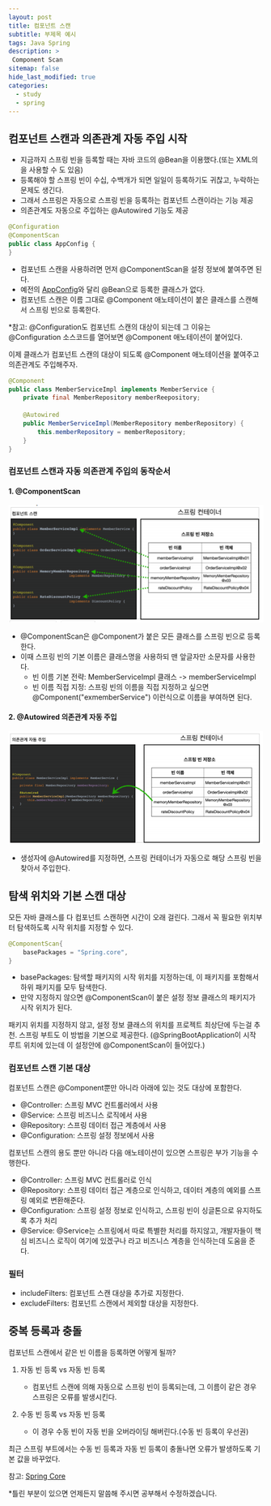 ```yaml
---
layout: post
title: 컴포넌트 스캔
subtitle: 부제목 예시
tags: Java Spring
description: >
 Component Scan
sitemap: false
hide_last_modified: true
categories:
  - study
  - spring
---
```

## 컴포넌트 스캔과 의존관계 자동 주입 시작
- 지금까지 스프링 빈을 등록할 때는 자바 코드의 @Bean을 이용했다.(또는 XML의 <bean>을 사용할 수 도 있음)
- 등록해야 할 스프링 빈이 수십, 수백개가 되면 일일이 등록하기도 귀찮고, 누락하는 문제도 생긴다.
- 그래서 스프링은 자동으로 스프링 빈을 등록하는 컴포넌트 스캔이라는 기능 제공
- 의존관계도 자동으로 주입하는 @Autowired 기능도 제공

```java
@Configuration
@ComponentScan
public class AppConfig {
}
```
- 컴포넌트 스캔을 사용하려면 먼저 @ComponentScan을 설정 정보에 붙여주면 된다.
- 예전의 [AppConfig]와 달리 @Bean으로 등록한 클래스가 없다.
- 컴포넌트 스캔은 이름 그대로 @Component 애노테이션이 붙은 클래스를 스캔해서 스프링 빈으로 등록한다.

[AppConfig]:https://parkmuhyeun.github.io/study/spring/2022-02-10-Spring(2)/#appconfig%EC%9D%98-%EB%93%B1%EC%9E%A5

*참고: @Configuration도 컴포넌트 스캔의 대상이 되는데 그 이유는 @Configuration 소스코드를 열어보면 @Component 애노테이션이 붙어있다.

이제 클래스가 컴포넌트 스캔의 대상이 되도록 @Component 애노테이션을 붙여주고 의존관계도 주입해주자.

```java
@Component
public class MemberServiceImpl implements MemberService {
    private final MemberRepository memberReepository;

    @Autowired
    public MemberServiceImpl(MemberRepository memberRepository) {
        this.memberRepository = memberRepository;
    }
}
```

### 컴포넌트 스캔과 자동 의존관계 주입의 동작순서

#### 1. @ComponentScan

![img](/assets/img/blog/study/spring/Spring(5)_1.PNG)

- @ComponentScan은 @Component가 붙은 모든 클래스를 스프링 빈으로 등록한다.
- 이때 스프링 빈의 기본 이름은 클래스명을 사용하되 맨 앞글자만 소문자를 사용한다.
    - 빈 이름 기본 전략: MemberServiceImpl 클래스 -> memberServiceImpl
    - 빈 이름 직접 지정: 스프링 빈의 이름을 직접 지정하고 싶으면 @Component("exmemberService") 이런식으로 이름을 부여하면 된다.
 
#### 2. @Autowired 의존관계 자동 주입

![img](/assets/img/blog/study/spring/Spring(5)_2.PNG)

- 생성자에 @Autowired를 지정하면, 스프링 컨테이너가 자동으로 해당 스프링 빈을 찾아서 주입한다.

## 탐색 위치와 기본 스캔 대상
모든 자바 클래스를 다 컴포넌트 스캔하면 시간이 오래 걸린다. 그래서 꼭 필요한 위치부터 탐색하도록 시작 위치를 지정할 수 있다.
```java
@ComponentScan{
    basePackages = "Spring.core",
}
```
- basePackages: 탐색할 패키지의 시작 위치를 지정하는데, 이 패키지를 포함해서 하위 패키지를 모두 탐색한다.
- 만약 지정하지 않으면 @ComponentScan이 붙은 설정 정보 클래스의 패키지가 시작 위치가 된다.

패키지 위치를 지정하지 않고, 설정 정보 클래스의 위치를 프로젝트 최상단에 두는걸 추천. 스프링 부트도 이 방법을 기본으로 제공한다.
(@SpringBootApplication이 시작 루트 위치에 있는데 이 설정안에 @ComponentScan이 들어있다.)

### 컴포넌트 스캔 기본 대상
컴포넌트 스캔은 @Component뿐만 아니라 아래에 있는 것도 대상에 포함한다.
- @Controller: 스프링 MVC 컨트롤러에서 사용
- @Service: 스프링 비즈니스 로직에서 사용
- @Repository: 스프링 데이터 접근 계층에서 사용
- @Configuration: 스프링 설정 정보에서 사용

컴포넌트 스캔의 용도 뿐만 아니라  다음 애노테이션이 있으면 스프링은 부가 기능을 수행한다.
- @Controller: 스프링 MVC 컨트롤러로 인식
- @Repository: 스프링 데이터 접근 계층으로 인식하고, 데이터 계층의 예외를 스프링 예외로 변환해준다.
- @Configuration: 스프링 설정 정보로 인식하고, 스프링 빈이 싱글톤으로 유지하도록 추가 처리
- @Service: @Service는 스프링에서 따로 특별한 처리를 하지않고, 개발자들이 핵심 비즈니스 로직이 여기에 있겠구나 라고 비즈니스 계층을 인식하는데 도움을 준다.

### 필터
- includeFilters: 컴포넌트 스캔 대상을 추가로 지정한다.
- excludeFilters: 컴포넌트 스캔에서 제외할 대상을 지정한다.

## 중복 등록과 충돌
컴포넌트 스캔에서 같은 빈 이름을 등록하면 어떻게 될까?

1. 자동 빈 등록 vs 자동 빈 등록
    - 컴포넌트 스캔에 의해 자동으로 스프링 빈이 등록되는데, 그 이름이 같은 경우 스프링은 오류를 발생시킨다.

2. 수동 빈 등록 vs 자동 빈 등록
    - 이 경우 수동 빈이 자동 빈을 오버라이딩 해버린다.(수동 빈 등록이 우선권)

최근 스프링 부트에서는 수동 빈 등록과 자동 빈 등록이 충돌나면 오류가 발생하도록 기본 값을 바꾸었다.

참고:
[Spring Core](https://www.inflearn.com/course/%EC%8A%A4%ED%94%84%EB%A7%81-%ED%95%B5%EC%8B%AC-%EC%9B%90%EB%A6%AC-%EA%B8%B0%EB%B3%B8%ED%8E%B8)

*틀린 부분이 있으면 언제든지 말씀해 주시면 공부해서 수정하겠습니다.